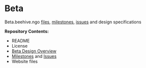 # Beta
Beta.beehive.ngo [files](https://github.com/BeehiveNGO/Beta/blob/master/files.md), [milestones](https://github.com/BeehiveNGO/Beta/milestones), [issues](https://github.com/BeehiveNGO/Beta/issues) and design specifications


**Repository Contents:**

- README
- License
- [Beta Design Overview](https://github.com/BeehiveNGO/Beta/blob/master/Beta_Design_Overview.md)
- [Milestones](https://github.com/BeehiveNGO/Beta/milestones) and [Issues](https://github.com/BeehiveNGO/Beta/issues)
- Website files
